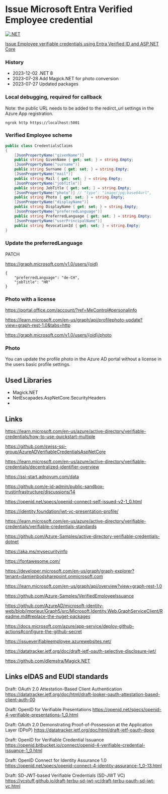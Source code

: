 # Issue Microsoft Entra Verified Employee credential

[![.NET](https://github.com/swiss-ssi-group/AzureADVerifiableEmployee/actions/workflows/dotnet.yml/badge.svg)](https://github.com/swiss-ssi-group/AzureADVerifiableEmployee/actions/workflows/dotnet.yml)

[Issue Employee verifiable credentials using Entra Verified ID and ASP.NET Core](https://damienbod.com/2023/07/03/issue-employee-verifiable-credentials-using-entra-verified-id-and-asp-net-core/)

### History

- 2023-12-02 .NET 8
- 2023-07-28 Add Magick.NET for photo conversion
- 2023-07-27 Updated packages

### Local debugging, required for callback

Note: the public URL needs to be added to the redirct_url settings in the Azure App registration.

```
ngrok http https://localhost:5001
```

### Verified Employee scheme

```csharp
public class CredentialsClaims
{
    [JsonPropertyName("givenName")]
    public string GivenName { get; set; } = string.Empty;
    [JsonPropertyName("surname")]
    public string Surname { get; set; } = string.Empty;
    [JsonPropertyName("mail")]
    public string Mail { get; set; } = string.Empty;
    [JsonPropertyName("jobTitle")]
    public string JobTitle { get; set; } = string.Empty;
    [JsonPropertyName("photo")] // "type": "image/jpg;base64url",
    public string Photo { get; set; } = string.Empty;
    [JsonPropertyName("displayName")]
    public string DisplayName { get; set; } = string.Empty;
    [JsonPropertyName("preferredLanguage")]
    public string PreferredLanguage { get; set; } = string.Empty;
    [JsonPropertyName("userPrincipalName")]
    public string RevocationId { get; set; } = string.Empty;
}
```

### Update the preferredLanguage

PATCH 

https://graph.microsoft.com/v1.0/users/{oid}
```
{
    "preferredLanguage": "de-CH",
    "jobTitle": "HR"
}
```

### Photo with a license

https://portal.office.com/account/?ref=MeControl#personalinfo

https://learn.microsoft.com/en-us/graph/api/profilephoto-update?view=graph-rest-1.0&tabs=http

https://graph.microsoft.com/v1.0/users/{oid}/photo

### Photo

You can update the profile photo in the Azure AD portal without a license in the users basic profile settings.

## Used Libraries

- Magick.NET
- NetEscapades.AspNetCore.SecurityHeaders
- 
## Links

https://learn.microsoft.com/en-us/azure/active-directory/verifiable-credentials/how-to-use-quickstart-multiple

https://github.com/swiss-ssi-group/AzureADVerifiableCredentialsAspNetCore

https://learn.microsoft.com/en-us/azure/active-directory/verifiable-credentials/decentralized-identifier-overview

https://ssi-start.adnovum.com/data

https://github.com/e-id-admin/public-sandbox-trustinfrastructure/discussions/14

https://openid.net/specs/openid-connect-self-issued-v2-1_0.html

https://identity.foundation/jwt-vc-presentation-profile/

https://learn.microsoft.com/en-us/azure/active-directory/verifiable-credentials/verifiable-credentials-standards

https://github.com/Azure-Samples/active-directory-verifiable-credentials-dotnet

https://aka.ms/mysecurityinfo

https://fontawesome.com/

https://developer.microsoft.com/en-us/graph/graph-explorer?tenant=damienbodsharepoint.onmicrosoft.com

https://learn.microsoft.com/en-us/graph/api/overview?view=graph-rest-1.0

https://github.com/Azure-Samples/VerifiedEmployeeIssuance

https://github.com/AzureAD/microsoft-identity-web/blob/jmprieur/Graph5/src/Microsoft.Identity.Web.GraphServiceClient/Readme.md#replace-the-nuget-packages

https://docs.microsoft.com/azure/app-service/deploy-github-actions#configure-the-github-secret

https://issueverifiableemployee.azurewebsites.net/

https://datatracker.ietf.org/doc/draft-ietf-oauth-selective-disclosure-jwt/

https://github.com/dlemstra/Magick.NET


## Links eIDAS and EUDI standards

Draft: OAuth 2.0 Attestation-Based Client Authentication
https://datatracker.ietf.org/doc/html/draft-looker-oauth-attestation-based-client-auth-00

Draft: OpenID for Verifiable Presentations
https://openid.net/specs/openid-4-verifiable-presentations-1_0.html

Draft: OAuth 2.0 Demonstrating Proof-of-Possession at the Application Layer (DPoP)
https://datatracker.ietf.org/doc/html/draft-ietf-oauth-dpop

Draft: OpenID for Verifiable Credential Issuance
https://openid.bitbucket.io/connect/openid-4-verifiable-credential-issuance-1_0.html

Draft: OpenID Connect for Identity Assurance 1.0
https://openid.net/specs/openid-connect-4-identity-assurance-1_0-13.html

Draft: SD-JWT-based Verifiable Credentials (SD-JWT VC)
https://vcstuff.github.io/draft-terbu-sd-jwt-vc/draft-terbu-oauth-sd-jwt-vc.html
